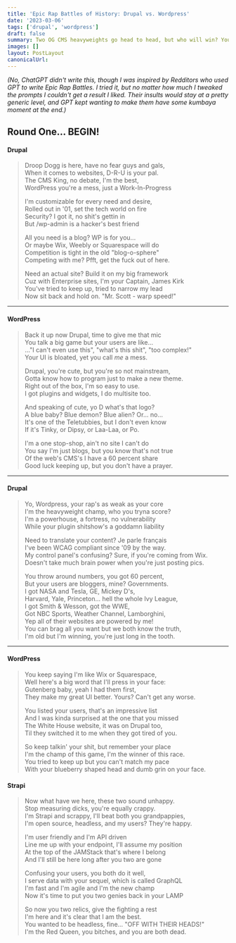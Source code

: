 ```yaml
---
title: 'Epic Rap Battles of History: Drupal vs. Wordpress'
date: '2023-03-06'
tags: ['drupal', 'wordpress']
draft: false
summary: Two OG CMS heavyweights go head to head, but who will win? You decide!
images: []
layout: PostLayout
canonicalUrl:
---
```


_(No, ChatGPT didn't write this, though I was inspired by Redditors who used GPT to write Epic Rap Battles. I tried it, but no matter how much I tweaked the prompts I couldn't get a result I liked. Their insults would stay at a pretty generic level, and GPT kept wanting to make them have some kumbaya moment at the end.)_

## Round One... BEGIN!

#### Drupal

> Droop Dogg is here, have no fear guys and gals,  
> When it comes to websites, D-R-U is your pal.  
> The CMS King, no debate, I'm the best,  
> WordPress you're a mess, just a Work-In-Progress
>
> I'm customizable for every need and desire,  
> Rolled out in '01, set the tech world on fire  
> Security? I got it, no shit's gettin in  
> But /wp-admin is a hacker's best friend
>
> All you need is a blog? WP is for you...  
> Or maybe Wix, Weebly or Squarespace will do  
> Competition is tight in the old "blog-o-sphere"  
> Competing with me? Pfft, get the fuck out of here.
>
> Need an actual site? Build it on my big framework  
> Cuz with Enterprise sites, I'm your Captain, James Kirk  
> You've tried to keep up, tried to narrow my lead  
> Now sit back and hold on. "Mr. Scott - warp speed!"

---

#### WordPress

> Back it up now Drupal, time to give me that mic  
> You talk a big game but your users are like...  
> ..."I can't even use this", "what's this shit", "too complex!"  
> Your UI is bloated, yet you call _me_ a mess.
>
> Drupal, you're cute, but you're so not mainstream,  
> Gotta know how to program just to make a new theme.  
> Right out of the box, I'm so easy to use.  
> I got plugins and widgets, I do multisite too.
>
> And speaking of cute, yo D what's that logo?  
> A blue baby? Blue demon? Blue alien? Or... no...  
> It's one of the Teletubbies, but I don't even know  
> If it's Tinky, or Dipsy, or Laa-Laa, or Po.
>
> I'm a one stop-shop, ain't no site I can't do  
> You say I'm just blogs, but you know that's not true  
> Of the web's CMS's I have a 60 percent share  
> Good luck keeping up, but you don't have a prayer.

---

#### Drupal

> Yo, Wordpress, your rap's as weak as your core  
> I'm the heavyweight champ, who you tryna score?  
> I'm a powerhouse, a fortress, no vulnerability  
> While your plugin shitshow's a goddamn liability
>
> Need to translate your content? Je parle français  
> I've been WCAG compliant since '09 by the way.  
> My control panel's confusing? Sure, if you're coming from Wix.  
> Doesn't take much brain power when you're just posting pics.
>
> You throw around numbers, you got 60 percent,  
> But your users are bloggers, mine? Governments.  
> I got NASA and Tesla, GE, Mickey D's,  
> Harvard, Yale, Princeton... hell the whole Ivy League,  
> I got Smith & Wesson, got the WWE,  
> Got NBC Sports, Weather Channel, Lamborghini,  
> Yep all of their websites are powered by me!  
> You can brag all you want but we both know the truth,  
> I'm old but I'm winning, you're just long in the tooth.

---

#### WordPress

> You keep saying I'm like Wix or Squarespace,  
> Well here's a big word that I'll press in your face:  
> Gutenberg baby, yeah I had them first,  
> They make my great UI better. Yours? Can't get any worse.
>
> You listed your users, that's an impressive list  
> And I was kinda surprised at the one that you missed  
> The White House website, it was on Drupal too,  
> Til they switched it to me when they got tired of you.
>
> So keep talkin' your shit, but remember your place  
> I'm the champ of this game, I'm the winner of this race.  
> You tried to keep up but you can't match my pace  
> With your blueberry shaped head and dumb grin on your face.

#### Strapi

> Now what have we here, these two sound unhappy.  
> Stop measuring dicks, you're equally crappy.  
> I'm Strapi and scrappy, I'll beat both you grandpappies,  
> I'm open source, headless, and my users? They're happy.
>
> I'm user friendly and I'm API driven  
> Line me up with your endpoint, I'll assume my position  
> At the top of the JAMStack that's where I belong  
> And I'll still be here long after you two are gone
>
> Confusing your users, you both do it well,  
> I serve data with your sequel, which is called GraphQL  
> I'm fast and I'm agile and I'm the new champ  
> Now it's time to put you two genies back in your LAMP
>
> So now you two relics, give the fighting a rest  
> I'm here and it's clear that I am the best.  
> You wanted to be headless, fine... "OFF WITH THEIR HEADS!"  
> I'm the Red Queen, you bitches, and you are both dead.
